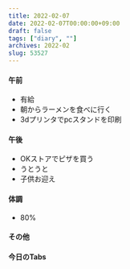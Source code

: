 ```yaml
---
title: 2022-02-07
date: 2022-02-07T00:00:00+09:00
draft: false
tags: ["diary", ""]
archives: 2022-02
slug: 53527
---
```

#### 午前
- 有給
- 朝からラーメンを食べに行く
- 3dプリンタでpcスタンドを印刷
#### 午後
- OKストアでピザを買う
- うとうと
- 子供お迎え
#### 体調
- 80%
#### その他
#### 今日のTabs